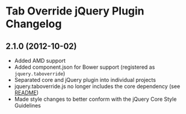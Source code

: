 # Tab Override jQuery Plugin Changelog

## 2.1.0 (2012-10-02)
* Added AMD support
* Added component.json for Bower support (registered as `jquery.taboverride`)
* Separated core and jQuery plugin into individual projects
* jquery.taboverride.js no longer includes the core dependency (see [README](README.md))
* Made style changes to better conform with the jQuery Core Style Guidelines